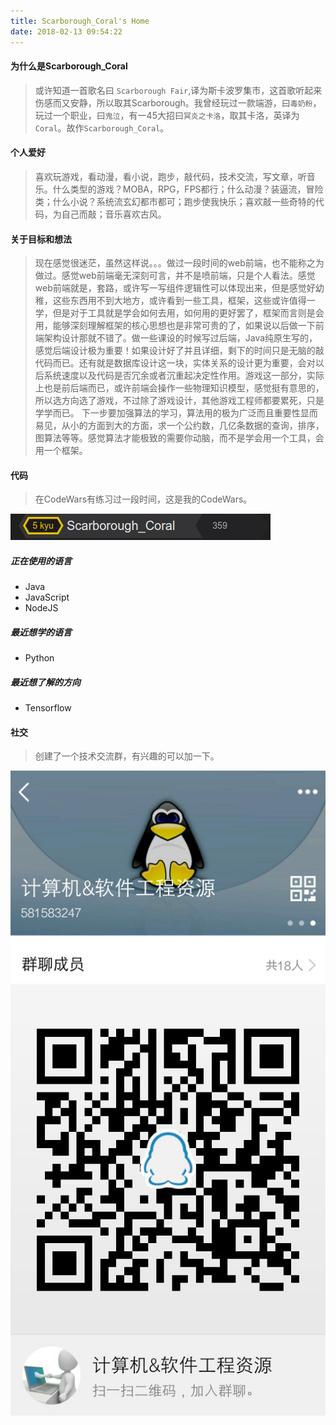 ```yaml
---
title: Scarborough_Coral's Home
date: 2018-02-13 09:54:22
---
```


#### 为什么是Scarborough_Coral

> 或许知道一首歌名曰 ``Scarborough Fair``,译为斯卡波罗集市，这首歌听起来伤感而又安静，所以取其Scarborough。我曾经玩过一款端游，曰``毒奶粉``，玩过一个职业，曰``鬼泣``，有一45大招曰``冥炎之卡洛``，取其卡洛，英译为``Coral``。故作``Scarborough_Coral``。

#### 个人爱好
> 喜欢玩游戏，看动漫，看小说，跑步，敲代码，技术交流，写文章，听音乐。什么类型的游戏？MOBA，RPG，FPS都行；什么动漫？装逼流，冒险类；什么小说？系统流玄幻都市都可；跑步使我快乐；喜欢敲一些奇特的代码，为自己而敲；音乐喜欢古风。

#### 关于目标和想法

> 现在感觉很迷茫，虽然这样说。。。做过一段时间的web前端，也不能称之为做过。感觉web前端毫无深刻可言，并不是喷前端，只是个人看法。感觉web前端就是，套路，或许写一写组件逻辑性可以体现出来，但是感觉好幼稚，这些东西用不到大地方，或许看到一些工具，框架，这些或许值得一学，但是对于工具就是学会如何去用，如何用的更好罢了，框架而言则是会用，能够深刻理解框架的核心思想也是非常可贵的了，如果说以后做一下前端架构设计那就不错了。做一些课设的时候写过后端，Java纯原生写的，感觉后端设计极为重要！如果设计好了并且详细，剩下的时间只是无脑的敲代码而已。还有就是数据库设计这一块，实体关系的设计更为重要，会对以后系统速度以及代码是否冗余或者沉重起决定性作用。游戏这一部分，实际上也是前后端而已，或许前端会操作一些物理知识模型，感觉挺有意思的，所以选方向选了游戏，不过除了游戏设计，其他游戏工程师都要累死，只是学学而已。
下一步要加强算法的学习，算法用的极为广泛而且重要性显而易见，从小的方面到大的方面，求一个公约数，几亿条数据的查询，排序，图算法等等。感觉算法才能极致的需要你动脑，而不是学会用一个工具，会用一个框架。

#### 代码
> 在CodeWars有练习过一段时间，这是我的CodeWars。


![](index/codewars.png)

##### 正在使用的语言
- Java
- JavaScript
- NodeJS
##### 最近想学的语言
- Python
##### 最近想了解的方向
- Tensorflow

#### 社交

> 创建了一个技术交流群，有兴趣的可以加一下。

![](index/gloup2.jpeg)
![](index/gloup1.jpeg)